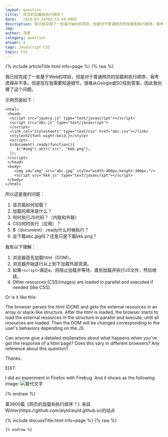 ```yaml
---
layout: question
title:  网页的加载和执行顺序？
date:   2020-03-24T09:53:44.000Z
description: 我已经完成了一些基于Web的项目，但是对于普通网页的加载和执行顺序，我考虑得并不多。但是现在我需要知道细节。很难从Google或SO找到答案，因此我创建了...
img: 
author: 泡芙
category: question
answer: 0
tags: JavaScript CSS
topic: CSS
---
```

<div class="article-root">
  <div class="article">
    {% include articleTitle.html info=page %}
    {% raw %}
    <div class="article-content"><p><font style="vertical-align: inherit;"><font style="vertical-align: inherit;">我已经完成了一些基于Web的项目，但是对于普通网页的加载和执行顺序，我考虑得并不多。</font><font style="vertical-align: inherit;">但是现在我需要知道细节。</font><font style="vertical-align: inherit;">很难从Google或SO找到答案，因此我创建了这个问题。</font></font></p>

<p><font style="vertical-align: inherit;"><font style="vertical-align: inherit;">示例页面如下：</font></font></p>

<pre><code>&lt;html&gt;<font></font>
 &lt;head&gt;<font></font>
  &lt;script src="jquery.js" type="text/javascript"&gt;&lt;/script&gt;<font></font>
  &lt;script src="abc.js" type="text/javascript"&gt;<font></font>
  &lt;/script&gt;<font></font>
  &lt;link rel="stylesheets" type="text/css" href="abc.css"&gt;&lt;/link&gt;<font></font>
  &lt;style&gt;h2{font-wight:bold;}&lt;/style&gt;<font></font>
  &lt;script&gt;<font></font>
  $(document).ready(function(){<font></font>
     $("#img").attr("src", "kkk.png");<font></font>
  });<font></font>
 &lt;/script&gt;<font></font>
 &lt;/head&gt;<font></font>
 &lt;body&gt;<font></font>
    &lt;img id="img" src="abc.jpg" style="width:400px;height:300px;"/&gt;<font></font>
    &lt;script src="kkk.js" type="text/javascript"&gt;&lt;/script&gt;<font></font>
 &lt;/body&gt;<font></font>
&lt;/html&gt;<font></font>
</code></pre>

<p><font style="vertical-align: inherit;"><font style="vertical-align: inherit;">所以这是我的问题：</font></font></p>

<ol>
<li><font style="vertical-align: inherit;"><font style="vertical-align: inherit;">该页面如何加载？</font></font></li>
<li><font style="vertical-align: inherit;"><font style="vertical-align: inherit;">加载的顺序是什么？</font></font></li>
<li><font style="vertical-align: inherit;"><font style="vertical-align: inherit;">何时执行JS代码？</font><font style="vertical-align: inherit;">（内联和外联）</font></font></li>
<li><font style="vertical-align: inherit;"><font style="vertical-align: inherit;">CSS何时执行（应用）？</font></font></li>
<li><font style="vertical-align: inherit;"><font style="vertical-align: inherit;">$（document）.ready什么时候执行？</font></font></li>
<li><font style="vertical-align: inherit;"><font style="vertical-align: inherit;">会下载abc.jpg吗？</font><font style="vertical-align: inherit;">还是只是下载kkk.png？</font></font></li>
</ol>

<p><font style="vertical-align: inherit;"><font style="vertical-align: inherit;">我有以下理解：</font></font></p>

<ol>
<li><font style="vertical-align: inherit;"><font style="vertical-align: inherit;">浏览器首先加载html（DOM）。</font></font></li>
<li><font style="vertical-align: inherit;"><font style="vertical-align: inherit;">浏览器开始逐行从上到下加载外部资源。</font></font></li>
<li><font style="vertical-align: inherit;"><font style="vertical-align: inherit;">如果</font></font><code>&lt;script&gt;</code><font style="vertical-align: inherit;"><font style="vertical-align: inherit;">满足a，将阻止加载并等待，直到加载并执行JS文件，然后继续。</font></font></li>
<li>Other resources (CSS/images) are loaded in parallel and executed if needed (like CSS).</li>
</ol>

<p>Or is it like this:</p>

<p>The browser parses the html (DOM) and gets the external resources in an array or stack-like structure. After the html is loaded, the browser starts to load the external resources in the structure in parallel and execute, until all resources are loaded. Then the DOM will be changed corresponding to the user's behaviors depending on the JS.</p>

<p>Can anyone give a detailed explanation about what happens when you've got the response of a html page? Does this vary in different browsers? Any reference about this question?</p>

<p>Thanks.</p>

<p>EDIT:</p>

<p>I did an experiment in Firefox with Firebug. And it shows as the following image:
<img src="https://www.samyoc.com//uploads/users/24021/images/thumbnails/1585043496866.png" data-src="https://www.samyoc.com//uploads/users/24021/images/1585043496866.png" alt="替代文字"></p></div>
    {% endraw %}
  </div>
  <p class="winter_mark">第3600篇《网页的加载和执行顺序？》来自Winter(https://github.com/aiyld/aiyld.github.io)的站点</p>
  <div class="discuss-wrapper">
    {% include discussTitle.html info=page %}
    {% raw %}
    
    {% endraw %}
  </div>
<div>
